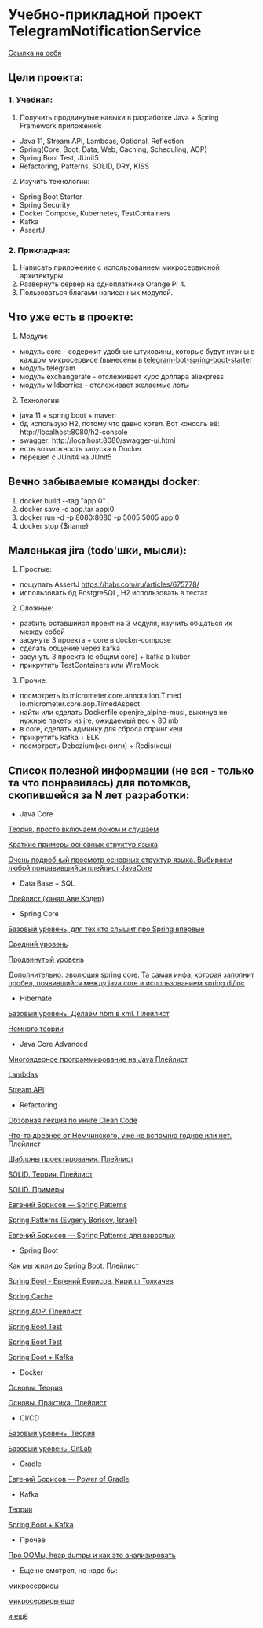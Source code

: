 # Учебно-прикладной проект TelegramNotificationService
[Ссылка на себя](https://github.com/AlekseyShibayev/TelegramNotificationService)

## Цели проекта:
### 1. Учебная:
1. Получить продвинутые навыки в разработке Java + Spring Framework приложений:
  * Java 11, Stream API, Lambdas, Optional, Reflection
  * Spring(Core, Boot, Data, Web, Caching, Scheduling, AOP)
  * Spring Boot Test, JUnit5
  * Refactoring, Patterns, SOLID, DRY, KISS
2. Изучить технологии:
  * Spring Boot Starter
  * Spring Security
  * Docker Compose, Kubernetes, TestContainers
  * Kafka
  * AssertJ

### 2. Прикладная:
1. Написать приложение c использованием микросервисной архитектуры.
2. Развернуть сервер на одноплатнике Orange Pi 4.
3. Пользоваться благами написанных модулей.
   
## Что уже есть в проекте:
1. Модули:
  * модуль core - содержит удобные штуковины, которые будут нужны в каждом микросервисе (вынесены в [telegram-bot-spring-boot-starter](https://github.com/AlekseyShibayev/telegram-bot-spring-boot-starter)
  * модуль telegram
  * модуль exchangerate - отслеживает курс доллара aliexpress
  * модуль wildberries - отслеживает желаемые лоты
2. Технологии:
  * java 11 + spring boot + maven
  * бд использую H2, потому что давно хотел. Вот консоль её: http://localhost:8080/h2-console
  * swagger: http://localhost:8080/swagger-ui.html
  * есть возможность запуска в Docker
  * перешел с JUnit4 на JUnit5

## Вечно забываемые команды docker:
1. docker build --tag "app:0" .
2. docker save -o app.tar app:0
3. docker run -d -p 8080:8080 -p 5005:5005 app:0
4. docker stop {$name}

## Маленькая jira (todo'шки, мысли):
1. Простые:
  - пощупать AssertJ https://habr.com/ru/articles/675778/
  - использовать бд PostgreSQL, H2 использовать в тестах

2. Сложные:
  - разбить оставшийся проект на 3 модуля, научить общаться их между собой
  - засунуть 3 проекта + core в docker-compose
  - сделать общение через kafka
  - засунуть 3 проекта (с общим core) + kafka в kuber
  - прикрутить TestContainers или WireMock

3. Прочие:
  - посмотреть io.micrometer.core.annotation.Timed io.micrometer.core.aop.TimedAspect
  - найти или сделать Dockerfile openjre_alpine-musl, выкинув не нужные пакеты из jre, ожидаемый вес < 80 mb
  - в core, сделать админку для сброса спринг кеш
  - прикрутить kafka + ELK
  - посмотреть Debezium(конфиги) + Redis(кеш)

## Список полезной информации (не вся - только та что понравилась) для потомков, скопившейся за N лет разработки:

* Java Core

[Теория, просто включаем фоном и слушаем](https://www.youtube.com/watch?v=9GdtWiovvIQ&list=PLmqFxxywkatR3qNmxqcFIHF9MN2-_eteU)
 
[Краткие примеры основных структур языка](https://www.youtube.com/watch?v=9GdtWiovvIQ&list=PLmqFxxywkatR3qNmxqcFIHF9MN2-_eteU)

[Очень подробный просмотр основных структур языка. Выбираем любой понравившийся плейлист JavaCore](https://www.youtube.com/user/KharkovITCourses/playlists?view=50&sort=dd&shelf_id=12)

* Data Base + SQL

[Плейлист (канал Аве Кодер)](https://www.youtube.com/watch?v=PfyC39EzTmk&list=PLPPIc-4tm3YQsdhSV1qzAgDKTuMUNnPmp&index=3&ab_channel=%D0%90%D0%B2%D0%B5%D0%9A%D0%BE%D0%B4%D0%B5%D1%80)

* Spring Core

[Базовый уровень, для тех кто слышит про Spring впервые](https://www.youtube.com/watch?v=6mXTY7RSAf0&ab_channel=%D0%9E%D0%BD%D0%BB%D0%B0%D0%B9%D0%BD%D1%83%D1%80%D0%BE%D0%BA%D0%B8%D0%BF%D0%BEJava)

[Средний уровень](https://www.youtube.com/watch?v=5ePo08sqcpk&list=PLAma_mKffTOR5o0WNHnY0mTjKxnCgSXrZ&ab_channel=alishev)

[Продвинутый уровень](https://www.youtube.com/watch?v=BmBr5diz8WA&ab_channel=JPoint%2CJoker%D0%B8JUGru)

[Дополнительно: эволюция spring core. Та самая инфа, которая заполнит пробел, появившийся между java core и использованием spring di/ioc](https://www.youtube.com/watch?v=rd6wxPzXQvo&ab_channel=JPoint%2CJoker%D0%B8JUGru)

* Hibernate

[Базовый уровень. Делаем hbm в xml. Плейлист](https://www.youtube.com/watch?v=VQPoe2OVghQ&list=PL7Bt6mWpiiza3rrRXmMwWdsQFDlmF2bWQ&index=4&ab_channel=JavaVision)

[Немного теории](https://www.youtube.com/watch?v=C-wEZjEOhWc&list=LL&index=4&t=2224s&ab_channel=JPoint%2CJoker%D0%B8JUGru)

* Java Core Advanced

[Многоядерное программирование на Java Плейлист](https://www.youtube.com/watch?v=4YGqahTTWtQ&list=PLoij6udfBncgyV-7Y0lEh0EwfkpcAoBeK&index=2&ab_channel=GolovachCourses)

[Lambdas](https://www.youtube.com/watch?v=hqRVz_4wCrc&list=PLoij6udfBncgyV-7Y0lEh0EwfkpcAoBeK&index=10&ab_channel=GolovachCourses)

[Stream API](https://www.youtube.com/watch?v=D4CScx_4xUg&list=PLoij6udfBncgyV-7Y0lEh0EwfkpcAoBeK&index=11&ab_channel=GolovachCourses)

* Refactoring

[Обзорная лекция по книге Clean Code](https://www.youtube.com/watch?v=otrfSgeK3JI&ab_channel=SergeyNemchinskiy)

[Что-то древнее от Немчинского, уже не вспомню годное или нет. Плейлист](https://www.youtube.com/watch?v=j38-ZSyOAvc&list=PLmqFxxywkatR5zj5M4WdUyyKyLoJSZZrQ&ab_channel=SergeyNemchinskiy)

[Шаблоны проектирования. Плейлист](https://www.youtube.com/watch?v=k6oh9C_71mE&list=PLlsMRoVt5sTPgGbinwOVnaF1mxNeLAD7P&ab_channel=EugeneSuleimanov)

[SOLID. Теория. Плейлист](https://www.youtube.com/watch?v=O4uhPCEDzSo&list=PLmqFxxywkatQNWLG1IZYUhKoQrnuZHqaK&ab_channel=SergeyNemchinskiy)

[SOLID. Примеры](https://www.youtube.com/watch?v=StWB7NJjPZc&ab_channel=TechTrain)

[Евгений Борисов — Spring Patterns](https://www.youtube.com/watch?v=61duchvKI6o&ab_channel=TechTrain)

[Spring Patterns (Evgeny Borisov, Israel)](https://www.youtube.com/watch?v=zLFgvdHUlA0&ab_channel=jeeconf)

[Евгений Борисов — Spring Patterns для взрослых](https://www.youtube.com/watch?v=GL1txFxswHA&t=2936s&ab_channel=JPoint%2CJoker%D0%B8JUGru)

* Spring Boot

[Как мы жили до Spring Boot. Плейлист](https://www.youtube.com/watch?v=P_W3NbkwdIM&list=PLVJtKDGxOX1V8NpyHUAkrdezZDvgDhe4b&ab_channel=FIXGroupofCompanies)

[Spring Boot - Евгений Борисов, Кирилл Толкачев](https://www.youtube.com/watch?v=UYre4_bytD4&t=3345s&ab_channel=JPoint%2CJoker%D0%B8JUGru)

[Spring Cache](https://habr.com/ru/articles/465667/)

[Spring AOP. Плейлист](https://www.youtube.com/watch?v=IDVHzrreYU4&list=PLqj7-hRTFl_p-t5F2zSUlG6_9UIoE2r70&index=25&ab_channel=%D0%9F%D1%80%D0%BE%D0%B3%D1%80%D0%B0%D0%BC%D0%B0%D0%BD%D0%B8%D1%8F)

[Spring Boot Test](https://www.youtube.com/watch?v=uc-cfX-5wQA&ab_channel=Heisenbug)

[Spring Boot Test](https://www.youtube.com/watch?v=7mZqJShu_3c&ab_channel=JPoint%2CJoker%D0%B8JUGru)

[Spring Boot + Kafka](https://habr.com/ru/articles/440400/)

* Docker

[Основы. Теория](https://www.youtube.com/watch?v=QF4ZF857m44&t=1700s&ab_channel=%D0%90%D1%80%D1%82%D0%B5%D0%BC%D0%9C%D0%B0%D1%82%D1%8F%D1%88%D0%BE%D0%B2)

[Основы. Практика. Плейлист](https://www.youtube.com/watch?v=Sa7uOGczoHc&list=PLU2ftbIeotGoGFC_2lj-OplT_cItXfu48&ab_channel=letsCode)

* CI/CD

[Базовый уровень. Теория](https://www.youtube.com/watch?v=7SM8GLArTDY&ab_channel=KirillSemaev)

[Базовый уровень. GitLab](https://www.youtube.com/watch?v=G1CeagPCEIk&ab_channel=ITVDN)

* Gradle

[Евгений Борисов — Power of Gradle](https://www.youtube.com/watch?v=NZJTYPLb0iE&ab_channel=JPoint%2CJoker%D0%B8JUGru)

* Kafka

[Теория](https://www.youtube.com/watch?v=-AZOi3kP9Js&ab_channel=%D0%92%D0%BB%D0%B0%D0%B4%D0%B8%D0%BC%D0%B8%D1%80%D0%91%D0%BE%D0%B3%D0%B4%D0%B0%D0%BD%D0%BE%D0%B2%D1%81%D0%BA%D0%B8%D0%B9)

[Spring Boot + Kafka](https://habr.com/ru/articles/440400/)

* Прочее

[Про ООМы, heap dumpы и как это анализировать](https://www.youtube.com/watch?v=t_-WyfS9a7k&ab_channel=%D0%A1odeFreezeVideo)

* Еще не смотрел, но надо бы:

[микросервисы](https://www.youtube.com/watch?v=bAhxpqHfP8I&t=1915s&ab_channel=AvitoTech)

[микросервисы еще](https://www.youtube.com/watch?v=6HvSpqBc8fA&ab_channel=HighLoadChannel)

[и ещё](https://habr.com/ru/companies/avito/articles/426101/)